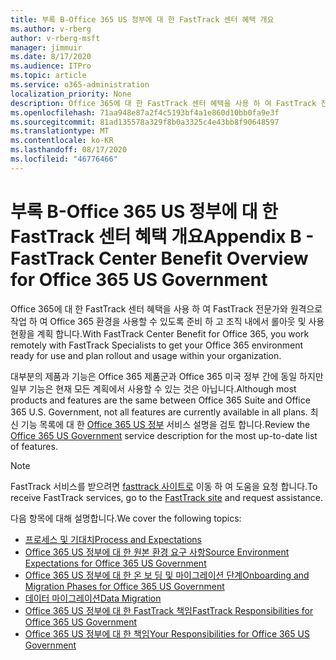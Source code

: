 ```yaml
---
title: 부록 B-Office 365 US 정부에 대 한 FastTrack 센터 혜택 개요
ms.author: v-rberg
author: v-rberg-msft
manager: jimmuir
ms.date: 8/17/2020
ms.audience: ITPro
ms.topic: article
ms.service: o365-administration
localization_priority: None
description: Office 365에 대 한 FastTrack 센터 혜택을 사용 하 여 FastTrack 전문가와 원격으로 작업 하 여 Office 365 환경을 사용할 수 있도록 준비 하 고 조직 내에서 롤아웃 및 사용 현황을 계획 합니다.
ms.openlocfilehash: 71aa948e87a2f4c5193bf4a1e860d10bb0fa9e3f
ms.sourcegitcommit: 81ad135578a329f8b0a3325c4e43bb8f90648597
ms.translationtype: MT
ms.contentlocale: ko-KR
ms.lasthandoff: 08/17/2020
ms.locfileid: "46776466"
---
```

# <a name="appendix-b---fasttrack-center-benefit-overview-for-office-365-us-government"></a><span data-ttu-id="f9a77-103">부록 B-Office 365 US 정부에 대 한 FastTrack 센터 혜택 개요</span><span class="sxs-lookup"><span data-stu-id="f9a77-103">Appendix B - FastTrack Center Benefit Overview for Office 365 US Government</span></span>

<span data-ttu-id="f9a77-104">Office 365에 대 한 FastTrack 센터 혜택을 사용 하 여 FastTrack 전문가와 원격으로 작업 하 여 Office 365 환경을 사용할 수 있도록 준비 하 고 조직 내에서 롤아웃 및 사용 현황을 계획 합니다.</span><span class="sxs-lookup"><span data-stu-id="f9a77-104">With FastTrack Center Benefit for Office 365, you work remotely with FastTrack Specialists to get your Office 365 environment ready for use and plan rollout and usage within your organization.</span></span> 
  
<span data-ttu-id="f9a77-105">대부분의 제품과 기능은 Office 365 제품군과 Office 365 미국 정부 간에 동일 하지만 일부 기능은 현재 모든 계획에서 사용할 수 있는 것은 아닙니다.</span><span class="sxs-lookup"><span data-stu-id="f9a77-105">Although most products and features are the same between Office 365 Suite and Office 365 U.S. Government, not all features are currently available in all plans.</span></span> <span data-ttu-id="f9a77-106">최신 기능 목록에 대 한 [Office 365 US 정부](https://aka.ms/aboutgovcloud) 서비스 설명을 검토 합니다.</span><span class="sxs-lookup"><span data-stu-id="f9a77-106">Review the [Office 365 US Government](https://aka.ms/aboutgovcloud) service description for the most up-to-date list of features.</span></span>

> [!NOTE]
> <span data-ttu-id="f9a77-107">FastTrack 서비스를 받으려면 [fasttrack 사이트로](https://go.microsoft.com/fwlink/?linkid=780698) 이동 하 여 도움을 요청 합니다.</span><span class="sxs-lookup"><span data-stu-id="f9a77-107">To receive FastTrack services, go to the [FastTrack site](https://go.microsoft.com/fwlink/?linkid=780698) and request assistance.</span></span>  

<span data-ttu-id="f9a77-108">다음 항목에 대해 설명합니다.</span><span class="sxs-lookup"><span data-stu-id="f9a77-108">We cover the following topics:</span></span>
- [<span data-ttu-id="f9a77-109">프로세스 및 기대치</span><span class="sxs-lookup"><span data-stu-id="f9a77-109">Process and Expectations</span></span>](process-and-expectations.md) 
- [<span data-ttu-id="f9a77-110">Office 365 US 정부에 대 한 원본 환경 요구 사항</span><span class="sxs-lookup"><span data-stu-id="f9a77-110">Source Environment Expectations for Office 365 US Government</span></span>](US-Gov-appendix-source-environment-expectations.md)   
- [<span data-ttu-id="f9a77-111">Office 365 US 정부에 대 한 온 보 딩 및 마이그레이션 단계</span><span class="sxs-lookup"><span data-stu-id="f9a77-111">Onboarding and Migration Phases for Office 365 US Government</span></span>](US-Gov-appendix-onboarding-and-migration.md)
- [<span data-ttu-id="f9a77-112">데이터 마이그레이션</span><span class="sxs-lookup"><span data-stu-id="f9a77-112">Data Migration</span></span>](data-migration.md)    
- [<span data-ttu-id="f9a77-113">Office 365 US 정부에 대 한 FastTrack 책임</span><span class="sxs-lookup"><span data-stu-id="f9a77-113">FastTrack Responsibilities for Office 365 US Government</span></span>](US-Gov-appendix-fasttrack-responsibilities.md)   
- [<span data-ttu-id="f9a77-114">Office 365 US 정부에 대 한 책임</span><span class="sxs-lookup"><span data-stu-id="f9a77-114">Your Responsibilities for Office 365 US Government</span></span>](US-Gov-appendix-your-responsibilities.md)    

